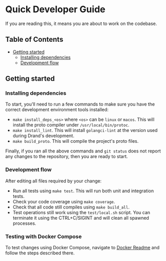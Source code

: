 # Quick Developer Guide

If you are reading this, it means you are about to work on the codebase.

## Table of Contents
- [Getting started](#getting-started)
  - [Installing dependencies](#installing-dependencies) 
  - [Development flow](#development-flow)

## Getting started

### Installing dependencies

To start, you'll need to run a few commands to make sure you have the
correct development environment tools installed:
 
- `make install_deps_<os>` where `<os>` can be `linux` or `macos`. This will install the proto compiler under `/usr/local/bin/protoc`.
- `make install_lint`. This will install `golangci-lint` at the version used during Drand's development.
- `make build_proto`. This will compile the project's proto files.

Finally, if you ran all the above commands and `git status` does not report any changes to the repository,
then you are ready to start.

### Development flow

After editing all files required by your change:

- Run all tests using `make test`. This will run both unit and integration tests.
- Check your code coverage using `make coverage`.
- Check that all code still compiles using `make build_all`.
- Test operations still work using the `test/local.sh` script. You can terminate it using the CTRL+C/SIGINT and will clean all spawned processes.

### Testing with Docker Compose

To test changes using Docker Compose, navigate to [Docker Readme](test/docker/README.md) and follow the steps described there.
